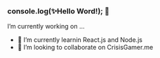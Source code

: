 ### console.log(✨Hello Word!); 👋

<!--
**DeXsSz/DeXsSz** is a ✨ _special_ ✨ repository because its `README.md` (this file) appears on your GitHub profile.

Here are some ideas to get you started:

- 🔭 I’m currently working on ...
- 🌱 I’m currently learning ...
- 👯 I’m looking to collaborate on ...
- 🤔 I’m looking for help with ...
- 💬 Ask me about ...
- 📫 How to reach me: ...
- 😄 Pronouns: ...
- ⚡ Fun fact: ...
- 📫 How to reach me:  https://www.linkedin.com/in/agusstin-galvan/
- ⚡ Fun fact: Studying the bachelor's degree in video game production and digital entertainment.

-->
 I’m currently working on ...
- 🌱 I’m currently learnin React.js and Node.js
- 👯 I’m looking to collaborate on CrisisGamer.me
